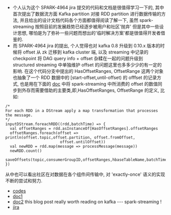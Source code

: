 * 个人认为这个 SPARK-4964 jira 提交的代码和文档是很值得学习一下的,
其中首次提出了数据流方面 Kafka partition 对接 RDD partition 进行数据传输的方法, 并且给出的设计文档代码各个方面都值得阅读了解一下, 虽然 spark-streaming 按照目前的发展趋势已经逐步被用户和社区'抛弃' 但是其中一些设计思想, 哪怕是为了弥补一些问题而想出的'临时解决方案'都是很值得开发者借鉴的. 
* 而 SPARK-4964 jira 的提出, 个人觉得也对 kafka 0.8 升级到 0.10.x 版本的时候将 offset 从 zk 迁移到 kafka cluster 端, 以及 streaming 中记录的 checkpoint 将 DAG query info + offset 杂糅在一起的问题升级到 structured streaming 中单独维护 offset 的问题这里也多多少少的有一定的影响. 在这个代码分支中提出的 HasOffsetRanges, OffsetRange 这两个对象也抽象了一个 RDD 数据中的 [start-offset,until-offset) 的 offfset 的记录方式, 也是用在下面的 [doc](https://blog.cloudera.com/blog/2017/06/offset-management-for-apache-kafka-with-apache-spark-streaming/) 中将 spark-streaming 中所消费的 offset 的数值同步到外存而需要借助的主要类,即,HasOffsetRanges, OffsetRange 的定义, 比如:
```
/*
For each RDD in a DStream apply a map transformation that processes the message.
*/
inputDStream.foreachRDD((rdd,batchTime) => {
  val offsetRanges = rdd.asInstanceOf[HasOffsetRanges].offsetRanges
  offsetRanges.foreach(offset => println(offset.topic,offset.partition, offset.fromOffset,
                        offset.untilOffset))
  val newRDD = rdd.map(message => processMessage(message))
  newRDD.count()
  saveOffsets(topic,consumerGroupID,offsetRanges,hbaseTableName,batchTime) 
})
``` 

  从中也可以看出社区在对数据在各个组件间传输中, 对 'exactly-once' 语义的实现不断的尝试和努力.  

* [codes](https://github.com/koeninger/spark-1/blob/kafkaRdd/external/kafka/src/main/scala/org/apache/spark/streaming/kafka/)
* [doc1](https://blog.cloudera.com/blog/2017/06/offset-management-for-apache-kafka-with-apache-spark-streaming/)
* [doc2](https://github.com/koeninger/kafka-exactly-once/blob/master/blogpost.md) this blog post really worth reading on kafka --- spark-streaming !
* [jira](https://issues.apache.org/jira/browse/SPARK-4964)
